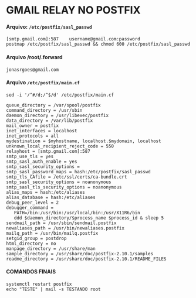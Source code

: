 # GMAIL RELAY NO POSTFIX

#### Arquivo:  `/etc/postfix/sasl_passwd`
```
[smtp.gmail.com]:587    username@gmail.com:password
postmap /etc/postfix/sasl_passwd && chmod 600 /etc/postfix/sasl_passwd
```

#### Arquivo /root/.forward
`jonasrgoes@gmail.com`

#### Arquivo `/etc/postfix/main.cf`

`sed -i '/^#/d;/^$/d' /etc/postfix/main.cf`

```
queue_directory = /var/spool/postfix
command_directory = /usr/sbin
daemon_directory = /usr/libexec/postfix
data_directory = /var/lib/postfix
mail_owner = postfix
inet_interfaces = localhost
inet_protocols = all 
mydestination = $myhostname, localhost.$mydomain, localhost
unknown_local_recipient_reject_code = 550 
relayhost = [smtp.gmail.com]:587
smtp_use_tls = yes 
smtp_sasl_auth_enable = yes 
smtp_sasl_security_options =
smtp_sasl_password_maps = hash:/etc/postfix/sasl_passwd
smtp_tls_CAfile = /etc/ssl/certs/ca-bundle.crt
smtp_sasl_security_options = noanonymous
smtp_sasl_tls_security_options = noanonymous
alias_maps = hash:/etc/aliases
alias_database = hash:/etc/aliases
debug_peer_level = 2 
debugger_command =
   PATH=/bin:/usr/bin:/usr/local/bin:/usr/X11R6/bin
   ddd $daemon_directory/$process_name $process_id & sleep 5
sendmail_path = /usr/sbin/sendmail.postfix
newaliases_path = /usr/bin/newaliases.postfix
mailq_path = /usr/bin/mailq.postfix
setgid_group = postdrop
html_directory = no
manpage_directory = /usr/share/man
sample_directory = /usr/share/doc/postfix-2.10.1/samples
readme_directory = /usr/share/doc/postfix-2.10.1/README_FILES
```

#### COMANDOS FINAIS
```
systemctl restart postfix
echo "TESTE" | mail -s TESTANDO root
```
